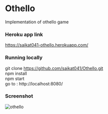 # Othello
Implementation of othello game

### Heroku app link
https://saikat041-othello.herokuapp.com/

### Running locally
git clone https://github.com/saikat041/Othello.git  
npm install  
npm start  
 go to : http://localhost:8080/

### Screenshot
![othello](https://user-images.githubusercontent.com/19255785/52018780-9706fc80-2511-11e9-8d0e-9f989e79e9ef.png)




